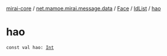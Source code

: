 [mirai-core](../../../index.md) / [net.mamoe.mirai.message.data](../../index.md) / [Face](../index.md) / [IdList](index.md) / [hao](./hao.md)

# hao

`const val hao: `[`Int`](https://kotlinlang.org/api/latest/jvm/stdlib/kotlin/-int/index.html)